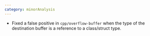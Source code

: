 ```yaml
---
category: minorAnalysis
---
```

* Fixed a false positive in `cpp/overflow-buffer` when the type of the destination buffer is a reference to a class/struct type.